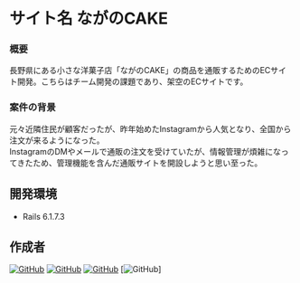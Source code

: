# サイト名 ながのCAKE

### 概要
長野県にある小さな洋菓子店「ながのCAKE」の商品を通販するためのECサイト開発。こちらはチーム開発の課題であり、架空のECサイトです。

### 案件の背景
元々近隣住民が顧客だったが、昨年始めたInstagramから人気となり、全国から注文が来るようになった。<br>
InstagramのDMやメールで通販の注文を受けていたが、情報管理が煩雑になってきたため、管理機能を含んだ通販サイトを開設しようと思い至った。

## 開発環境
- Rails 6.1.7.3

## 作成者
[![GitHub](https://img.shields.io/badge/Created%20by-%E3%82%86%E3%81%86-blue?logo=github)](https://github.com/yusukeee811)
[![GitHub](https://img.shields.io/badge/Created%20by-%E3%81%93%E3%81%B0%E3%81%95%E3%82%93-yellow?logo=github)](https://github.com/yuta-kobayashi-dev)
[![GitHub](https://img.shields.io/badge/Created%20by-%E3%81%93%E3%81%B0%E3%81%95%E3%82%93-red?logo=github)](https://github.com/sato0w0)
[![GitHub](https://img.shields.io/badge/Created%20by-%E3%81%93%E3%81%B0%E3%81%95%E3%82%93-yellow?logo=github)]